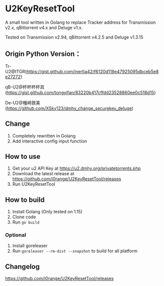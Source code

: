 # U2KeyResetTool

A small tool written in Golang to replace Tracker address for Transmission v2.x, qBittorrent v4.x and Deluge v1.x.

Tested on Transmission v2.94, qBittorrent v4.2.5 and Deluge v1.3.15

## Origin Python Version：
Tr-U2@ITGR(https://gist.github.com/inertia42/f6120d118e47925095dbceb5e8e27272)  

qB-U2@杯杯杯杯具(https://gist.github.com/tongyifan/83220b417cffdd23528860ee0c518d15)

De-U2@種崎敦美(https://github.com/XSky123/dmhy_change_securekey_deluge)

## Change
1. Completely rewritten in Golang
2. Add interactive config input function

## How to use
1. Get your u2 API Key at https://u2.dmhy.org/privatetorrents.php
2. Download the latest release at https://github.com/i0range/U2KeyResetTool/releases
3. Run U2KeyResetTool

## How to build
1. Install Golang (Only tested on 1.15)
2. Clone code
3. Run `go build`

### Optional
1. Install goreleaser
2. Run `goreleaser --rm-dist --snapshot` to build for all platform

## Changelog
https://github.com/i0range/U2KeyResetTool/releases